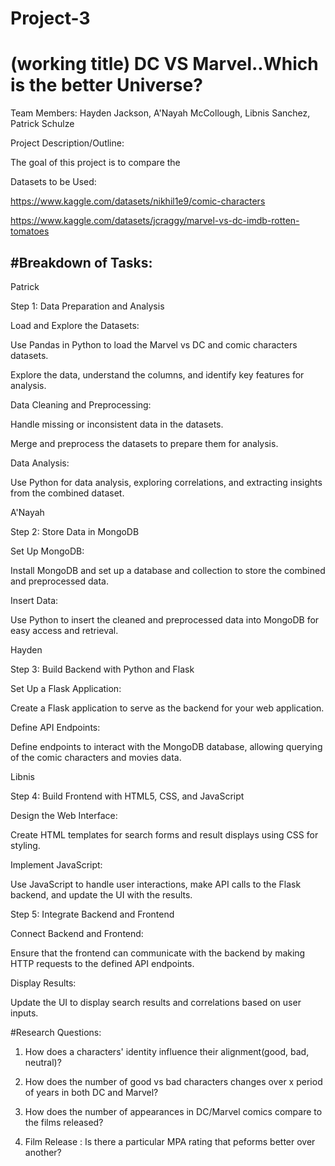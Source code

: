 # Project-3
# (working title) DC VS Marvel..Which is the better Universe? 
Team Members: Hayden Jackson, A'Nayah McCollough, Libnis Sanchez, Patrick Schulze

Project Description/Outline:

The goal of this project is to compare the 


Datasets to be Used:

https://www.kaggle.com/datasets/nikhil1e9/comic-characters

https://www.kaggle.com/datasets/jcraggy/marvel-vs-dc-imdb-rotten-tomatoes


#Breakdown of Tasks:
--------------------

Patrick

Step 1: Data Preparation and Analysis

Load and Explore the Datasets:

Use Pandas in Python to load the Marvel vs DC and comic characters datasets.

Explore the data, understand the columns, and identify key features for analysis.

Data Cleaning and Preprocessing:

Handle missing or inconsistent data in the datasets.

Merge and preprocess the datasets to prepare them for analysis.

Data Analysis:

Use Python for data analysis, exploring correlations, and extracting insights from the combined dataset.

A'Nayah

Step 2: Store Data in MongoDB

Set Up MongoDB:

Install MongoDB and set up a database and collection to store the combined and preprocessed data.

Insert Data:

Use Python to insert the cleaned and preprocessed data into MongoDB for easy access and retrieval.

Hayden

Step 3: Build Backend with Python and Flask

Set Up a Flask Application:

Create a Flask application to serve as the backend for your web application.

Define API Endpoints:

Define endpoints to interact with the MongoDB database, allowing querying of the comic characters and movies data.

Libnis

Step 4: Build Frontend with HTML5, CSS, and JavaScript

Design the Web Interface:

Create HTML templates for search forms and result displays using CSS for styling.

Implement JavaScript:

Use JavaScript to handle user interactions, make API calls to the Flask backend, and update the UI with the results.

Step 5: Integrate Backend and Frontend

Connect Backend and Frontend:

Ensure that the frontend can communicate with the backend by making HTTP requests to the defined API endpoints.

Display Results:

Update the UI to display search results and correlations based on user inputs.

#Research Questions: 

1. How does a characters' identity influence their alignment(good, bad, neutral)?

2.   How does the number of good vs bad characters changes over x period of years in both DC and Marvel?

3.   How does the number of appearances in  DC/Marvel comics compare to the films released?

4.   Film Release : Is there a particular MPA rating that peforms better over another?  
